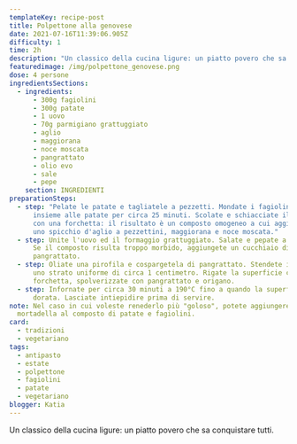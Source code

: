 ```yaml
---
templateKey: recipe-post
title: Polpettone alla genovese
date: 2021-07-16T11:39:06.905Z
difficulty: 1
time: 2h
description: "Un classico della cucina ligure: un piatto povero che sa conquistare tutti."
featuredimage: /img/polpettone_genovese.png
dose: 4 persone
ingredientsSections:
  - ingredients:
      - 300g fagiolini
      - 300g patate
      - 1 uovo
      - 70g parmigiano grattuggiato
      - aglio
      - maggiorana
      - noce moscata
      - pangrattato
      - olio evo
      - sale
      - pepe
    section: INGREDIENTI
preparationSteps:
  - step: "Pelate le patate e tagliatele a pezzetti. Mondate i fagiolini e lessateli
      insieme alle patate per circa 25 minuti. Scolate e schiacciate il tutto
      con una forchetta: il risultato è un composto omogeneo a cui aggiungerete
      uno spicchio d'aglio a pezzettini, maggiorana e noce moscata."
  - step: Unite l'uovo ed il formaggio grattuggiato. Salate e pepate a piacimento.
      Se il composto risulta troppo morbido, aggiungete un cucchiaio di
      pangrattato.
  - step: Oliate una pirofila e cospargetela di pangrattato. Stendete il composto in
      uno strato uniforme di circa 1 centimetro. Rigate la superficie con una
      forchetta, spolverizzate con pangrattato e origano.
  - step: Infornate per circa 30 minuti a 190°C fino a quando la superficie sarà
      dorata. Lasciate intiepidire prima di servire.
note: Nel caso in cui voleste renederlo più "goloso", potete aggiungere 50g di
  mortadella al composto di patate e fagiolini.
card:
  - tradizioni
  - vegetariano
tags:
  - antipasto
  - estate
  - polpettone
  - fagiolini
  - patate
  - vegetariano
blogger: Katia
---
```

Un classico della cucina ligure: un piatto povero che sa conquistare tutti.